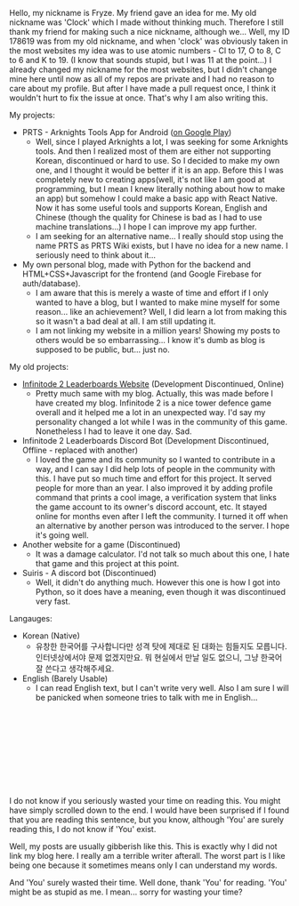 Hello, my nickname is Fryze. My friend gave an idea for me. My old nickname was 'Clock' which I made without thinking much. Therefore I still thank my friend for making such a nice nickname, although we... Well, my ID 178619 was from my old nickname, and when 'clock' was obviously taken in the most websites my idea was to use atomic numbers - Cl to 17, O to 8, C to 6 and K to 19. (I know that sounds stupid, but I was 11 at the point...) I already changed my nickname for the most websites, but I didn't change mine here until now as all of my repos are private and I had no reason to care about my profile. But after I have made a pull request once, I think it wouldn't hurt to fix the issue at once. That's why I am also writing this.

My projects:
* PRTS - Arknights Tools App for Android ([on Google Play](https://play.google.com/store/apps/details?id=com.floatick.arknightshelper))
  * Well, since I played Arknights a lot, I was seeking for some Arknights tools. And then I realized most of them are either not supporting Korean, discontinued or hard to use. So I decided to make my own one, and I thought it would be better if it is an app. Before this I was completely new to creating apps(well, it's not like I am good at programming, but I mean I knew literally nothing about how to make an app) but somehow I could make a basic app with React Native. Now it has some useful tools and supports Korean, English and Chinese (though the quality for Chinese is bad as I had to use machine translations...) I hope I can improve my app further.
  * I am seeking for an alternative name... I really should stop using the name PRTS as PRTS Wiki exists, but I have no idea for a new name. I seriously need to think about it...
* My own personal blog, made with Python for the backend and HTML+CSS+Javascript for the frontend (and Google Firebase for auth/database).
  * I am aware that this is merely a waste of time and effort if I only wanted to have a blog, but I wanted to make mine myself for some reason... like an achievement? Well, I did learn a lot from making this so it wasn't a bad deal at all. I am still updating it.
  * I am not linking my website in a million years! Showing my posts to others would be so embarrassing... I know it's dumb as blog is supposed to be public, but... just no.

My old projects:
* [Infinitode 2 Leaderboards Website](https://infinitode.floatick.com/) (Development Discontinued, Online)
  * Pretty much same with my blog. Actually, this was made before I have created my blog. Infinitode 2 is a nice tower defence game overall and it helped me a lot in an unexpected way. I'd say my personality changed a lot while I was in the community of this game. Nonetheless I had to leave it one day. Sad.
* Infinitode 2 Leaderboards Discord Bot (Development Discontinued, Offline - replaced with another)
  * I loved the game and its community so I wanted to contribute in a way, and I can say I did help lots of people in the community with this. I have put so much time and effort for this project. It served people for more than an year. I also improved it by adding profile command that prints a cool image, a verification system that links the game account to its owner's discord account, etc. It stayed online for months even after I left the community. I turned it off when an alternative by another person was introduced to the server. I hope it's going well.
* Another website for a game (Discontinued)
  * It was a damage calculator. I'd not talk so much about this one, I hate that game and this project at this point.
* Suiris - A discord bot (Discontinued)
  * Well, it didn't do anything much. However this one is how I got into Python, so it does have a meaning, even though it was discontinued very fast.

Langauges:
* Korean (Native)
  * 유창한 한국어를 구사합니다만 성격 탓에 제대로 된 대화는 힘들지도 모릅니다. 인터넷상에서야 문제 없겠지만요. 뭐 현실에서 만날 일도 없으니, 그냥 한국어 잘 쓴다고 생각해주세요.
* English (Barely Usable)
  * I can read English text, but I can't write very well. Also I am sure I will be panicked when someone tries to talk with me in English...

&nbsp;

&nbsp;

&nbsp;

&nbsp;

&nbsp;

I do not know if you seriously wasted your time on reading this. You might have simply scrolled down to the end. I would have been surprised if I found that you are reading this sentence, but you know, although 'You' are surely reading this, I do not know if 'You' exist.

Well, my posts are usually gibberish like this. This is exactly why I did not link my blog here. I really am a terrible writer afterall. The worst part is I like being one because it sometimes means only I can understand my words.

And 'You' surely wasted their time. Well done, thank 'You' for reading. 'You' might be as stupid as me. I mean... sorry for wasting your time?
